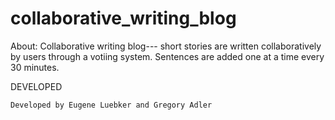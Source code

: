 # collaborative_writing_blog

About:
    Collaborative writing blog--- short stories are written collaboratively by users through a votiing system. Sentences are added one at a time every 30 minutes. 

DEVELOPED
  
    Developed by Eugene Luebker and Gregory Adler
